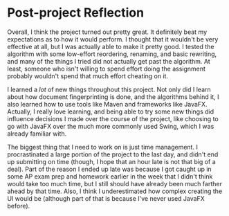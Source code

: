 # Post-project Reflection

Overall, I think the project turned out pretty great. It definitely beat my expectations as to how it would perform. I thought that it wouldn't be very effective at all, but I was actually able to make it pretty good. I tested the algorithm with some low-effort reordering, renaming, and basic rewriting, and many of the things I tried did not actually get past the algorithm. At least, someone who isn't willing to spend effort doing the assignment probably wouldn't spend that much effort cheating on it.

I learned a *lot* of new things throughout this project. Not only did I learn about how document fingerprinting is done, and the algorithms behind it, I also learned how to use tools like Maven and frameworks like JavaFX. Actually, I really love learning, and being able to try some new things did influence decisions I made over the course of the project, like choosing to go with JavaFX over the much more commonly used Swing, which I was already familiar with.

The biggest thing that I need to work on is just time management. I procrastinated a large portion of the project to the last day, and didn't end up submitting on time (though, I hope that an hour late is not that big of a deal). Part of the reason I ended up late was because I got caught up in some AP exam prep and homework earlier in the week that I didn't think would take too much time, but I still should have already been much farther ahead by that time. Also, I think I underestimated how complex creating the UI would be (although part of that is because I've never used JavaFX before).
